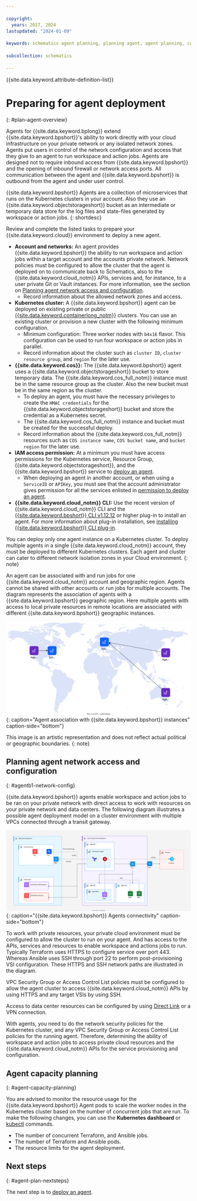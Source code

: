 ```yaml
---

copyright:
  years: 2017, 2024
lastupdated: "2024-01-09"

keywords: schematics agent planning, planning agent, agent planning, command-line, api, ui

subcollection: schematics

---
```


{{site.data.keyword.attribute-definition-list}}


# Preparing for agent deployment
{: #plan-agent-overview}

Agents for {{site.data.keyword.bplong}} extend {{site.data.keyword.bpshort}}'s ability to work directly with your cloud infrastructure on your private network or any isolated network zones. Agents put users in control of the network configuration and access that they give to an agent to run workspace and action jobs. Agents are designed not to require inbound access from {{site.data.keyword.bpshort}} and the opening of inbound firewall or network access ports. All communication between the agent and {{site.data.keyword.bpshort}} is outbound from the agent and under user control.

{{site.data.keyword.bpshort}} Agents are a collection of microservices that runs on the Kubernetes clusters in your account. Also they use an {{site.data.keyword.objectstorageshort}} bucket as an intermediate or temporary data store for the log files and state-files generated by workspace or action jobs. 
{: shortdesc}

Review and complete the listed tasks to prepare your {{site.data.keyword.cloud}} environment to deploy a new agent.

- **Account and networks:** An agent provides {{site.data.keyword.bpshort}} the ability to run workspace and action jobs within a target account and the accounts private network. Network policies must be configured to allow the cluster that the agent is deployed on to communicate back to Schematics, also to the {{site.data.keyword.cloud_notm}} APIs, services and, for instance,  to a user private Git or Vault instances. For more information, see the section on [Planning agent network access and configuration](/docs/schematics?topic=schematics-plan-agent-overview#agentb1-network-config).
   - Record information about the allowed network zones and access.
- **Kubernetes cluster:** A {{site.data.keyword.bpshort}} agent can be deployed on existing private or public [{{site.data.keyword.containerlong_notm}}](/docs/containers?topic=containers-clusters) clusters. You can use an existing cluster or provision a new cluster with the following minimum configuration.
   - Minimum configuration: Three worker nodes with `b4x16` flavor. This configuration can be used to run four workspace or action jobs in parallel.
   - Record information about the cluster such as `cluster ID`, `cluster resource group`, and `region` for the later use.
- **{{site.data.keyword.cos}}:** The {{site.data.keyword.bpshort}} agent uses a {{site.data.keyword.objectstorageshort}} bucket to store temporary data. The {{site.data.keyword.cos_full_notm}} instance must be in the same resource group as the cluster. Also the new bucket must be in the same region as the cluster. 
    - To deploy an agent, you must have the necessary privileges to create the `HMAC credentials` for the {{site.data.keyword.objectstorageshort}} bucket and store the credential as a Kubernetes secret.
    - The {{site.data.keyword.cos_full_notm}} instance and bucket must be created for the successful deploy. 
    - Record information about the {{site.data.keyword.cos_full_notm}} resources such as `COS instance name`, `COS bucket name`, and `bucket region` for the later use.
- **IAM access permission:** At a minimum you must have access permissions for the Kubernetes service, Resource Group, {{site.data.keyword.objectstorageshort}}, and the {{site.data.keyword.bpshort}} service to [deploy an agent](/docs/schematics?topic=schematics-deploy-agent-overview&interface=cli).
    - When deploying an agent in another account, or when using a `ServiceID` or `APIKey`, you must see that the account administrator gives permission for all the services enlisted in [permission to deploy an agent](/docs/schematics?topic=schematics-access#agent-permissions).
- **{{site.data.keyword.cloud_notm}} CLI:** Use the recent version of {{site.data.keyword.cloud_notm}} CLI and the [{{site.data.keyword.bpshort}} CLI v1.12.12](/docs/schematics?topic=schematics-setup-cli#install-schematics-plugin) or higher plug-in to install an agent. For more information about plug-in installation, see [installing {{site.data.keyword.bpshort}} CLI plug-in](/docs/schematics?topic=schematics-setup-cli#install-schematics-plugin).

You can deploy only one agent instance on a Kubernetes cluster. To deploy multiple agents in a single {{site.data.keyword.cloud_notm}} account, they must be deployed to different Kubernetes clusters. Each agent and cluster can cater to different network isolation zones in your Cloud environment.
{: note}

An agent can be associated with and run jobs for one {{site.data.keyword.cloud_notm}} account and geographic region. Agents cannot be shared with other accounts or run jobs for multiple accounts. The diagram represents the association of agents with a {{site.data.keyword.bpshort}} geographic region. Here multiple agents with access to local private resources in remote locations are associated with different {{site.data.keyword.bpshort}} geographic instances.

![Agent association with {{site.data.keyword.bpshort}} instances](images/new/sc-agents-world.svg){: caption="Agent association with {{site.data.keyword.bpshort}} instances" caption-side="bottom"}

This image is an artistic representation and does not reflect actual political or geographic boundaries. {: note}

## Planning agent network access and configuration
{: #agentb1-network-config}

{{site.data.keyword.bpshort}} agents enable workspace and action jobs to be ran on your private network with direct access to work with resources on your private network and data centers. The following diagram illustrates a possible agent deployment model on a cluster environment with multiple VPCs connected through a transit gateway.

![{{site.data.keyword.bpshort}} agents connectivity](images/new/sc-agents-network.svg){: caption="{{site.data.keyword.bpshort}} Agents connectivity" caption-side="bottom"}

To work with private resources, your private cloud environment must be configured to allow the cluster to run on your agent. And has access to the APIs, services and resources to enable workspace and actions jobs to run. Typically Terraform uses HTTPS to configure service over port 443. Whereas Ansible uses SSH through port 22 to perform post-provisioning VSI configuration. These HTTPS and SSH network paths are illustrated in the diagram.

VPC Security Group or Access Control List policies must be configured to allow the agent cluster to access {{site.data.keyword.cloud_notm}} APIs by using HTTPS and any target VSIs by using SSH.

Access to data center resources can be configured by using [Direct Link](/docs/dl?topic=dl-dl-about) or a VPN connection.

With agents, you need to do the network security policies for the Kubernetes cluster, and any VPC Security Group or Access Control List policies for the running agent. Therefore, determining the ability of workspace and action jobs to access private cloud resources and the {{site.data.keyword.cloud_notm}} APIs for the service provisioning and configuration.

## Agent capacity planning 
{: #agent-capacity-planning}

You are advised to monitor the resource usage for the {{site.data.keyword.bpshort}} Agent pods to scale the worker nodes in the Kubernetes cluster based on the number of concurrent jobs that are run. To make the following changes, you can use the **Kubernetes dashboard** or [kubectl](/docs/containers?topic=containers-cli-install) commands.
- The number of concurrent Terraform, and Ansible jobs.
- The number of Terraform and Ansible pods.
- The resource limits for the agent deployment.

## Next steps
{: #agent-plan-nextsteps}

The next step is to [deploy an agent](/docs/schematics?topic=schematics-deploy-agent-overview).
